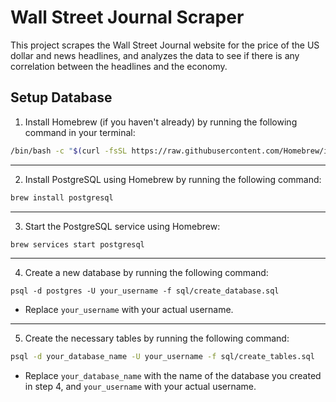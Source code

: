 # Wall Street Journal Scraper

This project scrapes the Wall Street Journal website for the price of the US dollar and news headlines, and analyzes the data to see if there is any correlation between the headlines and the economy.


## Setup Database

1. Install Homebrew (if you haven't already) by running the following command in your terminal:

```bash
/bin/bash -c "$(curl -fsSL https://raw.githubusercontent.com/Homebrew/install/HEAD/install.sh)"
```

---

2. Install PostgreSQL using Homebrew by running the following command:

```bash
brew install postgresql
```

---

3. Start the PostgreSQL service using Homebrew:
```bash
brew services start postgresql
```

---

4. Create a new database by running the following command:
```
psql -d postgres -U your_username -f sql/create_database.sql
```
- Replace `your_username` with your actual username.

---

5. Create the necessary tables by running the following command:
```bash
psql -d your_database_name -U your_username -f sql/create_tables.sql
```

- Replace `your_database_name` with the name of the database you created in step 4, and `your_username` with your actual username.